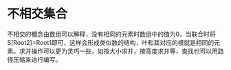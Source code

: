 # 不相交集合
不相交的概念由数组可以解释，没有相同的元素时数组中的值为0，当联合时将S[Root2]=Root1即可，这样会形成类似数的结构，叶和其对应的根就是相同的元素。求并操作可以更为灵巧一些，如按大小求并，按高度求并等，查找也可以用路径压缩来进行编写。
